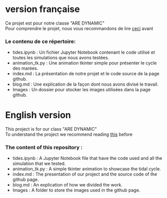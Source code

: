 # version française
Ce projet est pour notre classe "ARE DYNAMIC" <br>
Pour comprendre le projet, nous vous recommandons de lire [ceci](https://sam271mas.github.io/ARE_DYNAMIC_LES_MAREES/) avant

### Le contenu de ce répertoire:
- tides.ipynb : Un fichier Jupyter Notebook contenant le code utilisé et toutes les simulations que nous avons testées.
- animation_tk.py : Une animation tkinter simple pour présenter le cycle des marées.
- index.md : La présentation de notre projet et le code source de la page github.
- blog.md : Une explication de la façon dont nous avons divisé le travail.
- Images : Un dossier pour stocker les images utilisées dans la page github.

# English version
This project is for our class "ARE DYNAMIC" <br>
To understand the project we recommend reading [this](https://sam271mas.github.io/ARE_DYNAMIC_LES_MAREES/) before


### The content of this repository :
- tides.ipynb : A Jupyter Notebook file that have the code used and all the simulation that we tested.
- animation_tk.py : A simple tkinter animation to showcase the tidal cycle.
- index.md : The presentation of our project and the source code of the github page.
- blog.md : An explication of how we divided the work.
- Images : A folder to store the images used in the github page.


